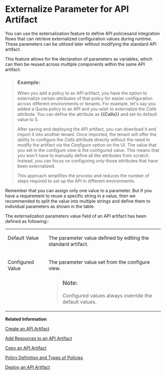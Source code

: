 <!-- loioce0a468eeea043cab5477fa5702b3ce5 -->

# Externalize Parameter for API Artifact

You can use the externalization feature to define API policiesand integration flows that can retrieve externalized configuration values during runtime. These parameters can be utilized later without modifying the standard API artifact.

This feature allows for the declaration of parameters as variables, which can then be reused across multiple components within the same API artifact.

> ### Example:  
> When you add a policy to an API artifact, you have the option to externalize certain attributes of that policy for easier configuration across different environments or tenants. For example, let's say you added a Quota policy to an API and you wish to externalize the *Calls* attribute. You can define the attribute as **\{\{Calls\}\}** and set its default value to 5.
> 
> After saving and deploying the API artifact, you can download it and import it into another tenant. Once imported, the tenant will offer the ability to configure the *Calls* attribute directly without the need to modify the artifact via the *Configure* option on the UI. The value that you set in the configure view is the configured value. This means that you won't have to manually define all the attributes from scratch. Instead, you can focus on configuring only those attributes that have been externalized.
> 
> This approach simplifies the process and reduces the number of steps required to set up the API in different environments.

Remember that you can assign only one value to a parameter. But if you have a requirement to reuse a specific string in a value, then we recommended to split the value into multiple strings and define them to individual parameters as shown in the table.

The externalization parameters value field of an API artifact has been defined as following::


<table>
<tr>
<td valign="top">

Default Value

</td>
<td valign="top">

The parameter value defined by editing the standard artifact.

</td>
</tr>
<tr>
<td valign="top">

Configured Value

</td>
<td valign="top">

The parameter value set from the configure view.

> ### Note:  
> Configured values always override the default values.



</td>
</tr>
</table>

**Related Information**  


[Create an API Artifact](create-an-api-artifact-c2fe62c.md "Create an API artifact to securely expose backend services, apply consistent governance by adding security and traffic management policies, and gain better visibility and control over how your APIs are accessed and used.")

[Add Resources to an API Artifact](add-resources-to-an-api-artifact-b5d0e4c.md "Add a resource to refer to individual endpoints or services.")

[Copy an API Artifact](copy-an-api-artifact-820c9e8.md "You may want to create a copy of an existing API artifact with all its configurations and policies intact. This can be useful when you want to create a similar API artifact but with some modifications or variations.")

[Policy Definition and Types of Policies](policy-definition-and-types-of-policies-c744df5.md "You can define the behavior of an API by using policies.")

[Deploy an API Artifact](deploy-an-api-artifact-b70e7ec.md "After creating an API artifact, it is necessary to deploy it on the chosen runtime in order to make it executable and ready for use.")

